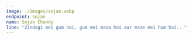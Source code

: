 ```yaml
---
image: ./images/sojan.webp
endpoint: sojan
name: Sojan Chandy
line: "Zindagi mei gum hai, gum mei maza hai aur maze mei hum hai.. "
---
```

